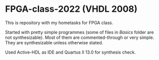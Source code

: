 # FPGA-class-2022 (VHDL 2008)

This is repository with my hometasks for FPGA class.

Started with pretty simple programmes (some of files in *Basics* folder are not synthesizable).
Most of them are commented-through or very simple. They are synthesizable unless otherwise stated.

Used Active-HDL as IDE and Quartus II 13.0 for synthesis check.

